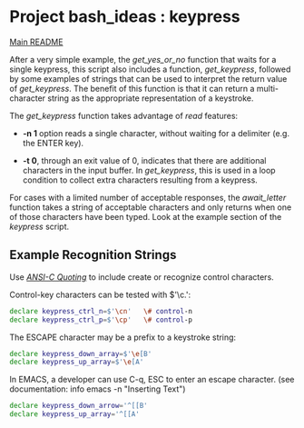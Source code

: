 # Project bash_ideas : keypress

[Main README](README.md)

After a very simple example, the *get_yes_or_no* function that waits for
a single keypress, this script also includes a function, *get_keypress*,
followed by some examples of strings that can be used to interpret the
return value of *get_keypress*.  The benefit of this function is that
it can return a multi-character string as the appropriate representation
of a keystroke.

The *get_keypress* function takes advantage of *read* features:

- **-n 1** option reads a single character, without waiting for
  a delimiter (e.g. the ENTER key).

- **-t 0**, through an exit value of 0, indicates that there are
  additional characters in the input buffer.  In *get_keypress*,
  this is used in a loop condition to collect extra characters
  resulting from a keypress.

For cases with a limited number of acceptable responses, the
*await_letter* function takes a string of acceptable characters
and only returns when one of those characters have been typed.
Look at the example section of the *keypress* script.

## Example Recognition Strings

Use [*ANSI-C Quoting*](https://www.gnu.org/software/bash/manual/html_node/ANSI_002dC-Quoting.html\#ANSI_002dC-Quoting)
to include create or recognize control characters.

Control-key characters can be tested with $'\c.':

~~~sh
declare keypress_ctrl_n=$'\cn'   \# control-n
declare keypress_ctrl_p=$'\cp'   \# control-p
~~~

The ESCAPE character may be a prefix to a keystroke
string:

~~~sh
declare keypress_down_array=$'\e[B'
declare keypress_up_array=$'\e[A'
~~~

In EMACS, a developer can use C-q, ESC to enter an escape character.
(see documentation: info emacs -n "Inserting Text")
~~~sh
declare keypress_down_arrow='^[[B'
declare keypress_up_array='^[[A'
~~~




